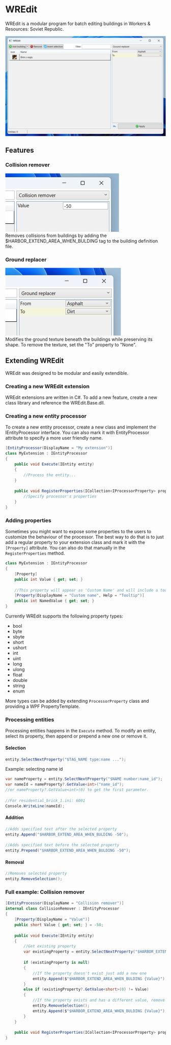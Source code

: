 # WREdit

WREdit is a modular program for batch editing buildings in Workers & Resources: Soviet Republic.

![WREdit](Presentation/WREdit.png)

## Features

### Collision remover

![Collision remover](Presentation/CollisionRemover.png)\
Removes collisions from buildings by adding the $HARBOR_EXTEND_AREA_WHEN_BULDING tag to the building definition file.

### Ground replacer

![Ground replacer](Presentation/GroundReplacer.png)\
Modifies the ground texture beneath the buildings while preserving its shape. To remove the texture, set the "To" property to "None".

## Extending WREdit

WREdit was designed to be modular and easily extendible.

### Creating a new WREdit extension

WREdit extensions are written in C#. To add a new feature, create a new class library and reference the WREdit.Base.dll.

### Creating a new entity processor

To create a new entity processor, create a new class and implement the IEntityProcessor interface. You can also mark it with EntityProcessor attribute to specify a more user friendly name.

```csharp
[EntityProcessor(DisplayName = "My extension")]
class MyExtension : IEntityProcessor
{
    public void Execute(IEntity entity)
    {
        //Process the entity...
    }

    public void RegisterProperties(ICollection<IProcessorProperty> properties) {
        //Specify processor's properties
    }
}
```

### Adding properties

Sometimes you might want to expose some properties to the users to customize the behaviour of the processor. The best way to do that is to just add a regular property to your extension class and mark it with the `[Property]` attribute. You can also do that manually in the `RegisterProperties` method.

```csharp
class MyExtension : IEntityProcessor
{
    [Property]
    public int Value { get; set; }

    //This property will appear as 'Custom Name' and will include a tooltip "Tooltip".
    [Property(DisplayName = "Custom name", Help = "Tooltip")]
    public int NamedValue { get; set; }
}
```

Currently WREdit supports the following property types:

- bool
- byte
- sbyte
- short
- ushort
- int
- uint
- long
- ulong
- float
- double
- string
- enum

More types can be added by extending `ProcessorProperty` class and providing a WPF PropertyTemplate.

### Processing entities

Processing entities happens in the `Execute` method. To modify an entity, select its property, then append or prepend a new one or remove it.

#### Selection

```csharp
entity.SelectNextProperty("$TAG_NAME type:name ...");
```

Example: selecting name id

```csharp
var nameProperty = entity.SelectNextProperty("$NAME number:name_id");
var nameId = nameProperty?.GetValue<int>("name_id");
//or nameProperty?.GetValue<int>(0) to get the first parameter.

//For residential_brick_1.ini: 6001
Console.WriteLine(nameId);
```

#### Addition

```csharp
//Adds specified text after the selected property
entity.Append("$HARBOR_EXTEND_AREA_WHEN_BULDING -50");

//Adds specified text before the selected property
entity.Prepend("$HARBOR_EXTEND_AREA_WHEN_BULDING -50");
```

#### Removal

```csharp
//Removes selected property
entity.RemoveSelection();
```

### Full example: Collision remover

```csharp
[EntityProcessor(DisplayName = "Collision remover")]
internal class CollisionRemover : IEntityProcessor
{
    [Property(DisplayName = "Value")]
    public short Value { get; set; } = -50;

    public void Execute(IEntity entity)
    {
        //Get existing property
        var existingProperty = entity.SelectNextProperty("$HARBOR_EXTEND_AREA_WHEN_BULDING number");

        if (existingProperty is null)
        {
            //If the property doesn't exist just add a new one
            entity.Append($"$HARBOR_EXTEND_AREA_WHEN_BULDING {Value}");
        }
        else if (existingProperty?.GetValue<short>(0) != Value)
        {
            //If the property exists and has a different value, remove it and add a new one.
            entity.RemoveSelection();
            entity.Append($"$HARBOR_EXTEND_AREA_WHEN_BULDING {Value}");
        }
    }

    public void RegisterProperties(ICollection<IProcessorProperty> properties) { }
}
```
